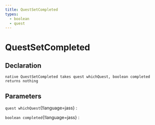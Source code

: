 ```yaml
---
title: QuestSetCompleted
types:
  - boolean
  - quest
---
```


# QuestSetCompleted

## Declaration

```jass
native QuestSetCompleted takes quest whichQuest, boolean completed returns nothing
```

## Parameters
`quest whichQuest`{!language=jass}
: 

`boolean completed`{!language=jass}
: 
